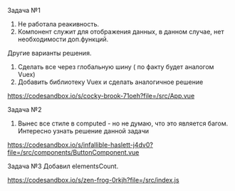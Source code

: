 Задача №1
1. Не работала реакивность. 
2. Компонент служит для отображения данных, в данном случае, нет необходимости доп.функций.

Другие варианты решения. 
1. Сделать все через глобальную шину ( по факту будет аналогом Vuex)
2. Добавить библиотеку Vuex и сделать аналогичное решение

https://codesandbox.io/s/cocky-brook-71oeh?file=/src/App.vue

Задача №2

1. Вынес все стиле в computed - но не думаю, что это является багом. 
Интересно узнать решение данной задачи

https://codesandbox.io/s/infallible-haslett-j4dv0?file=/src/components/ButtonComponent.vue

Задача №3
Добавил elementsCount.

https://codesandbox.io/s/zen-frog-0rkjh?file=/src/index.js
